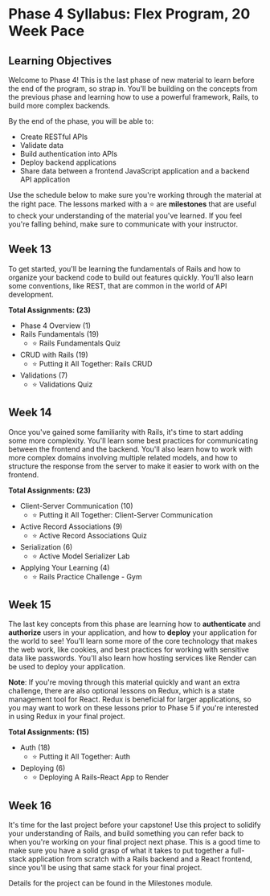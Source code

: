 # Phase 4 Syllabus: Flex Program, 20 Week Pace

## Learning Objectives

Welcome to Phase 4! This is the last phase of new material to learn before the
end of the program, so strap in. You'll be building on the concepts from the
previous phase and learning how to use a powerful framework, Rails, to build
more complex backends.

By the end of the phase, you will be able to:

- Create RESTful APIs
- Validate data
- Build authentication into APIs
- Deploy backend applications
- Share data between a frontend JavaScript application and a backend API application

Use the schedule below to make sure you're working through the material at
the right pace. The lessons marked with a ⭐️ are **milestones** that are useful
to check your understanding of the material you've learned. If you feel you're
falling behind, make sure to communicate with your instructor.

## Week 13

To get started, you'll be learning the fundamentals of Rails and how to organize
your backend code to build out features quickly. You'll also learn some
conventions, like REST, that are common in the world of API development.

**Total Assignments: (23)**

- Phase 4 Overview (1)
- Rails Fundamentals (19)
  - ⭐️ Rails Fundamentals Quiz
- CRUD with Rails (19)
  - ⭐️ Putting it All Together: Rails CRUD
- Validations (7)
  - ⭐️ Validations Quiz

## Week 14

Once you've gained some familiarity with Rails, it's time to start adding some
more complexity. You'll learn some best practices for communicating between the
frontend and the backend. You'll also learn how to work with more complex
domains involving multiple related models, and how to structure the response
from the server to make it easier to work with on the frontend.

**Total Assignments: (23)**

- Client-Server Communication (10)
  - ⭐️ Putting it All Together: Client-Server Communication
- Active Record Associations (9)
  - ⭐️ Active Record Associations Quiz
- Serialization (6)
  - ⭐️ Active Model Serializer Lab
- Applying Your Learning (4)
  - ⭐️ Rails Practice Challenge - Gym

## Week 15

The last key concepts from this phase are learning how to **authenticate** and
**authorize** users in your application, and how to **deploy** your application
for the world to see! You'll learn some more of the core technology that makes
the web work, like cookies, and best practices for working with sensitive data
like passwords. You'll also learn how hosting services like Render can be used
to deploy your application.

**Note**: If you're moving through this material quickly and want an extra
challenge, there are also optional lessons on Redux, which is a state management
tool for React. Redux is beneficial for larger applications, so you may want to
work on these lessons prior to Phase 5 if you're interested in using Redux in
your final project.

**Total Assignments: (15)**

- Auth (18)
  - ⭐️ Putting it All Together: Auth
- Deploying (6)
  - ⭐️ Deploying A Rails-React App to Render

## Week 16

It's time for the last project before your capstone! Use this project to
solidify your understanding of Rails, and build something you can refer back to
when you're working on your final project next phase. This is a good time to
make sure you have a solid grasp of what it takes to put together a full-stack
application from scratch with a Rails backend and a React frontend, since you'll
be using that same stack for your final project.

Details for the project can be found in the Milestones module.
